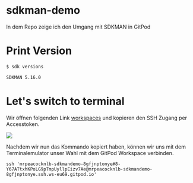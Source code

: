 # sdkman-demo

In dem Repo zeige ich den Umgang mit SDKMAN in GitPod

# Print Version

```bash
$ sdk versions

SDKMAN 5.16.0
```

# Let's switch to terminal

Wir öffnen folgenden Link [workspaces](https://gitpod.io/workspaces) und kopieren den SSH Zugang per Accesstoken.

![](./assets/20220930_012953_image.png)

Nachdem wir nun das Kommando kopiert haben, können wir uns mit dem Terminalemulator unser Wahl mit dem GitPod Workspace verbinden.

```
ssh 'mrpeacocknlb-sdkmandemo-8gfjnptonye#8-Y67ATtxhKPoLG9pTmpUyllpEizv7Ae@mrpeacocknlb-sdkmandemo-8gfjnptonye.ssh.ws-eu69.gitpod.io'
```



